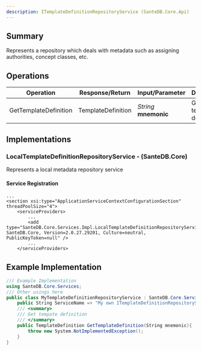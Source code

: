 ```yaml
---
description: ITemplateDefinitionRepositoryService (SanteDB.Core.Api)
---
```


## Summary
Represents a repository which deals with metadata such as assigning authorities,
            concept classes, etc.

## Operations

|Operation|Response/Return|Input/Parameter|Description|
|-|-|-|-|
|GetTemplateDefinition|TemplateDefinition|*String* **mnemonic**|Get tempate definition|

## Implementations


### LocalTemplateDefinitionRepositoryService - (SanteDB.Core)
Represents a local metadata repository service

#### Service Registration
```markup
...
<section xsi:type="ApplicationServiceContextConfigurationSection" threadPoolSize="4">
	<serviceProviders>
		...
		<add type="SanteDB.Core.Services.Impl.LocalTemplateDefinitionRepositoryService, SanteDB.Core, Version=2.0.27.29201, Culture=neutral, PublicKeyToken=null" />
		...
	</serviceProviders>
```
## Example Implementation
```csharp
/// Example Implementation
using SanteDB.Core.Services;
/// Other usings here
public class MyTemplateDefinitionRepositoryService : SanteDB.Core.Services.ITemplateDefinitionRepositoryService { 
	public String ServiceName => "My own ITemplateDefinitionRepositoryService service";
	/// <summary>
	/// Get tempate definition
	/// </summary>
	public TemplateDefinition GetTemplateDefinition(String mnemonic){
		throw new System.NotImplementedException();
	}
}
```
